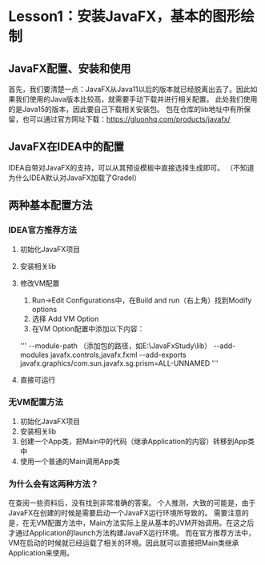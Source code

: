 # Lesson1：安装JavaFX，基本的图形绘制

## JavaFX配置、安装和使用
首先，我们要清楚一点：JavaFX从Java11以后的版本就已经脱离出去了。因此如果我们使用的Java版本比较高，就需要手动下载并进行相关配置。
此处我们使用的是Java15的版本，因此要自己下载相关安装包。
包在仓库的lib地址中有所保留，也可以通过官方网址下载：https://gluonhq.com/products/javafx/

## JavaFX在IDEA中的配置
IDEA自带对JavaFX的支持，可以从其预设模板中直接选择生成即可。
（不知道为什么IDEA默认对JavaFX加载了Gradel）

## 两种基本配置方法

### IDEA官方推荐方法
1. 初始化JavaFX项目
2. 安装相关lib
3. 修改VM配置
    1. Run->Edit Configurations中，在Build and run（右上角）找到Modify options
    2. 选择 Add VM Option
    3. 在VM Option配置中添加以下内容：

    '''
    --module-path
    （添加包的路径，如E:\JavaFxStudy\lib）
    --add-modules
    javafx.controls,javafx.fxml
    --add-exports
    javafx.graphics/com.sun.javafx.sg.prism=ALL-UNNAMED
    '''
4. 直接可运行

### 无VM配置方法
1. 初始化JavaFX项目
2. 安装相关lib
3. 创建一个App类，把Main中的代码（继承Application的内容）转移到App类中
4. 使用一个普通的Main调用App类

### 为什么会有这两种方法？
在查阅一些资料后，没有找到非常准确的答案。
个人推测，大致的可能是，由于JavaFX在创建的时候是需要启动一个JavaFX运行环境所导致的。
需要注意的是，在无VM配置方法中，Main方法实际上是从基本的JVM开始调用。在这之后才通过Application的launch方法构建JavaFX运行环境。
而在官方推荐方法中，VM在启动的时候就已经运载了相关的环境。因此就可以直接把Main类继承Application来使用。